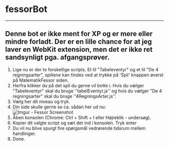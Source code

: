 # fessorBot
---
<b>Denne bot er ikke ment for XP og er mere eller mindre forladt.</b>
  Der er en lille chance for at jeg laver en WebKit extension, men det er ikke ret sandsynligt pga. afgangsprøver.
---
1. Lige nu er der to forskellige scripts. Et til "Tabeleventyr" og et til "De 4 regningsarter", spillene kan findes ved at trykke på 'Spil' knappen øverst på MatematikFessor siden.
2. Herfra klikker du på det spil du gerne vil botte i. Hvis du vælger "Tabeleventyr" skal du bruge ''tabelEventyr.js'' og hvis du vælger "De 4 regningsarter" skal du bruge ''4RegningsArter.js''.
3. Vælg her dit niveau og tryk.
4. Din side skulle gerne se ca. sådan her ud nu: ![Imgur - Fessor Screenshot](http://i.imgur.com/eLv4nhK.png)
5. Åben konsolen (Chrome: Ctrl + Shift + I eller Højreklik - undersøg).
6. Kopier dit valgte script og sæt det ind i konsolen. Tryk enter
7. Du vil nu blive spurgt fire spørgsmål vedrørende tidsrum mellem handlinger.
8. Done.
